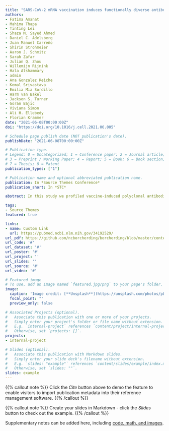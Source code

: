 ```yaml
---
title: "SARS-CoV-2 mRNA vaccination induces functionally diverse antibodies to NTD, RBD, and S2"
authors:
- Fatima Amanat
- Mahima Thapa
- Tinting Lei
- Shaza M. Sayed Ahmed
- Daniel C. Adelsberg
- Juan Manuel Carreño
- Shirin Strohmeier
- Aaron J. Schmitz
- Sarah Zafar
- Julian Q. Zhou
- Willemijn Rijnink
- Hala Alshammary
- admin
- Ana Gonzalez Reiche
- Komal Srivastava
- Emilia Mia Sordillo
- Harm van Bakel
- Jackson S. Turner
- Goran Bajic
- Viviana Simon
- Ali H. Ellebedy
- Florian Krammer
date: "2021-06-08T00:00:00Z"
doi: "https://doi.org/10.1016/j.cell.2021.06.005"

# Schedule page publish date (NOT publication's date).
publishDate: "2021-06-08T00:00:00Z"

# Publication type.
# Legend: 0 = Uncategorized; 1 = Conference paper; 2 = Journal article;
# 3 = Preprint / Working Paper; 4 = Report; 5 = Book; 6 = Book section;
# 7 = Thesis; 8 = Patent
publication_types: ["1"]

# Publication name and optional abbreviated publication name.
publication: In *Source Themes Conference*
publication_short: In *STC*

abstract: In this study we profiled vaccine-induced polyclonal antibodies as well as plasmablast-derived mAbs from individuals who received SARS-CoV-2 spike mRNA vaccine. Polyclonal antibody responses in vaccinees were robust and comparable to or exceeded those seen after natural infection. However, the ratio of binding to neutralizing antibodies after vaccination was greater than that after natural infection and, at the monoclonal level, we found that the majority of vaccine-induced antibodies did not have neutralizing activity. We also found a co-dominance of mAbs targeting the NTD and RBD of SARS-CoV-2 spike and an original antigenic-sin like backboost to spikes of seasonal human coronaviruses OC43 and HKU1. Neutralizing activity of NTD mAbs but not RBD mAbs against a clinical viral isolate carrying E484K as well as extensive changes in the NTD was abolished, suggesting that a proportion of vaccine-induced RBD binding antibodies may provide substantial protection against viral variants carrying single E484K RBD mutations. 

tags:
- Source Themes
featured: true

links:
- name: Custom Link
  url: https://pubmed.ncbi.nlm.nih.gov/34192529/
url_pdf: https://github.com/ncborcherding/borcherding/blob/master/content/publication/amanat2021sars/amanat2021sars.pdf
url_code: '#'
url_dataset: '#'
url_poster: '#'
url_project: ''
url_slides: ''
url_source: '#'
url_video: '#'

# Featured image
# To use, add an image named `featured.jpg/png` to your page's folder. 
image:
  caption: 'Image credit: [**Unsplash**](https://unsplash.com/photos/pLCdAaMFLTE)'
  focal_point: ""
  preview_only: false

# Associated Projects (optional).
#   Associate this publication with one or more of your projects.
#   Simply enter your project's folder or file name without extension.
#   E.g. `internal-project` references `content/project/internal-project/index.md`.
#   Otherwise, set `projects: []`.
projects:
- internal-project

# Slides (optional).
#   Associate this publication with Markdown slides.
#   Simply enter your slide deck's filename without extension.
#   E.g. `slides: "example"` references `content/slides/example/index.md`.
#   Otherwise, set `slides: ""`.
slides: example
---
```


{{% callout note %}}
Click the *Cite* button above to demo the feature to enable visitors to import publication metadata into their reference management software.
{{% /callout %}}

{{% callout note %}}
Create your slides in Markdown - click the *Slides* button to check out the example.
{{% /callout %}}

Supplementary notes can be added here, including [code, math, and images](https://wowchemy.com/docs/writing-markdown-latex/).
